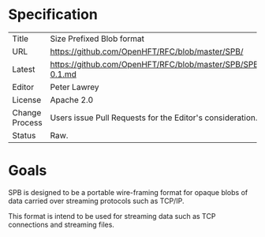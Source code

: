 # Specification

|         |                                                             |
|:------- | ----------------------------------------------------------- |
| Title   | Size Prefixed Blob format                                  |
| URL     | https://github.com/OpenHFT/RFC/blob/master/SPB/             |
| Latest  | https://github.com/OpenHFT/RFC/blob/master/SPB/SPB-0.1.md   |
| Editor  | Peter Lawrey                                                |
| License | Apache 2.0                                                  |
| Change Process | Users issue Pull Requests for the Editor's consideration. |
| Status  | Raw.                                                        |

# Goals
SPB is designed to be a portable wire-framing format for opaque blobs of data carried over streaming protocols such as TCP/IP.

This format is intend to be used for streaming data such as TCP connections and streaming files.

